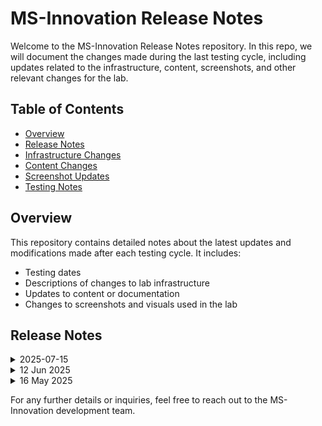 

# MS-Innovation Release Notes

Welcome to the MS-Innovation Release Notes repository. In this repo, we will document the changes made during the last testing cycle, including updates related to the infrastructure, content, screenshots, and other relevant changes for the lab.

## Table of Contents

- [Overview](#overview)
- [Release Notes](#release-notes)
- [Infrastructure Changes](#infrastructure-changes)
- [Content Changes](#content-changes)
- [Screenshot Updates](#screenshot-updates)
- [Testing Notes](#testing-notes)

## Overview

This repository contains detailed notes about the latest updates and modifications made after each testing cycle. It includes:

- Testing dates
- Descriptions of changes to lab infrastructure
- Updates to content or documentation
- Changes to screenshots and visuals used in the lab

## Release Notes

<details>
  <summary>2025-07-15</summary>

### Release Date: 2025-07-15

- **Testing Date**: 2025-07-15

## Infrastructure Changes

**Details:**
- No infrastructure changes were required in this update.

## Content Changes
 
- Refined lab instructions to improve clarity.

## Screenshot Updates

- Replaced outdated screenshots with new ones reflecting the current UI.

## Testing Notes

- **Testing Date**: 2025-07-15
- **Tested Features**: Full lab flow including all sections and tasks.
- **Issues Found**: NA
- **Resolved Issues**: NA
  
</details>

<details>
  <summary>12 Jun 2025</summary>
In this section, we will track and list each change introduced in the latest release:

### [Release Date: 2025-06-12]

- **Change**: Minor changes in instructions to improve user interaction with the lab.
- **Testing Date**: 2025-06-12
- **Notes**: NA
## Infrastructure Changes

NA

## Content Changes

- **Change**: Updated the lab exercise to make changes in some instructions.
- **Details**: NA

## Screenshot Updates

NA

## Testing Notes

- **Testing Date**: 2025-06-12
- **Tested Features**: CI/CD Pipelines, GitHub Actions, and GitHub Security Features.
- **Issues Found**: NA.
- **Resolved Issues**: NA.

---
</details>

<details>
  <summary>16 May 2025</summary>

## Infrastructure Changes

NA

## Content Changes

- **Change**:
    1. Updated lab guide to reflect latest UI changes in GitHub and Visual Studio Code.
    2. Revised code snippets to include inject key functionality.
    3. Refined instructions for several steps to align with updated Github UI.

## Screenshot Updates

- **Change**: 

    1. Screenshots have been updated as per new UI changes and updated instructions
    2. Getting started page has been updated as per the new UI changes in the CloudLabs

## Testing Notes

- **Testing Date**: 2025-05-16
</details>


For any further details or inquiries, feel free to reach out to the MS-Innovation development team.


